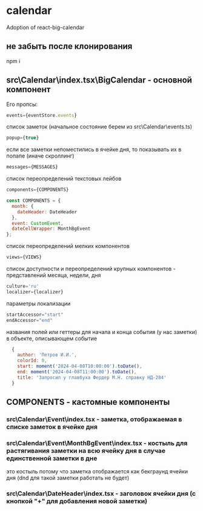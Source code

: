 # calendar
Adoption of react-big-calendar

## не забыть после клонирования
npm i

## src\Calendar\index.tsx\BigCalendar - основной компонент

Его пропсы:

```js
events={eventStore.events}
```
список заметок (начальное состояние берем из src\Calendar\events.ts)

```js
popup={true}
```
если все заметки непоместились в ячейке дня, то показывать их в попапе (иначе скроллинг)

```js
messages={MESSAGES}
```
список переопределений текстовых лейбов

```js
components={COMPONENTS}

const COMPONENTS = {
  month: {
    dateHeader: DateHeader
  },
  event: CustomEvent,
  dateCellWrapper: MonthBgEvent
};
```
список переопределений мелких компонентов

```js
views={VIEWS}
```
список доступности и переопределений крупных компонентов - представлений месяца, недели, дня

```js
culture='ru'
localizer={localizer}
```
параметры локализации

```js
startAccessor="start"
endAccessor="end"
```
названия полей или геттеры для начала и конца события (у нас заметки) в объекте, описывающем событие
```js
  {
    author: 'Петров И.И.',
    colorId: 0,
    start: moment('2024-04-08T10:00:00').toDate(),
    end: moment('2024-04-08T11:00:00').toDate(),
    title: 'Запросил у главбуха Фердер М.Н. справку НД-284'
  }
```

## COMPONENTS - кастомные компоненты

### src\Calendar\Event\index.tsx - заметка, отображаемая в списке заметок в ячейке дня

### src\Calendar\Event\MonthBgEvent\index.tsx - костыль для растягивания заметки на всю ячейку дня в случае единственной заметки в дне
это костыль потому что заметка отображается как бекграунд ячейки дня (dnd для такой заметки работать не будет)

### src\Calendar\DateHeader\index.tsx - заголовок ячейки дня (с кнопкой "+" для добавления новой заметки)
